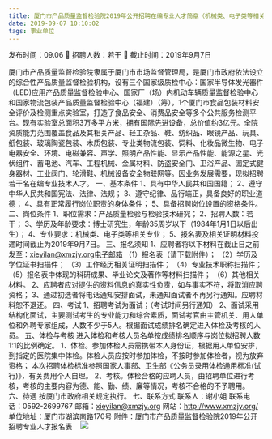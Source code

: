 ```yaml
---
title: 厦门市产品质量监督检验院2019年公开招聘在编专业人才简章（机械类、电子类等相关专业博士）
date: 2019-09-07 10:10:02
tags: 事业单位
---
```

发布时间：09.06   🌟   招聘人数：若干   🌈   截止时间：2019年9月7日
<!-- more -->

厦门市产品质量监督检验院隶属于厦门市市场监督管理局，是厦门市政府依法设立的综合性产品质量监督检验机构，设有三个国家级质检中心：国家半导体发光器件（LED)应用产品质量监督检验中心、国家厂（场）内机动车辆质量监督检验中心和国家物流包装产品质量监督检验中心（福建）（筹），1个厦门市食品包装材料安全评价及检测重点实验室，打造了食品安全、消费品安全等多个公共服务检测平台。现有实验室总面积3万多平方米，拥有国际先进设备，总价值约3亿元。全院资质能力范围覆盖食品及其相关产品、轻工杂品、鞋、纺织品、眼镜产品、玩具、纸包装、玻璃陶瓷包装、木质包装、专业类物流包装、饲料、化妆品微生物、电子电器安全、环境、电磁兼容、声学、照明产品性能、显示产品性能、能源之星、光伏组件、蓄电池、汽车、工程机械、金属材料、防盗安全门、卫浴产品、固定式健身器材、工业阀门、轮滑鞋、机械设备安全物联网等。因业务发展需要，现拟招聘若干名在编专业技术人才。
一、基本条件
1、具有中华人民共和国国籍；
2、遵守中华人民共和国宪法、法律、法规；
3、遵守纪律、品行端正，具备良好的职业道德；
4、具有正常履行岗位职责的身体条件；
5、具备招聘岗位设置的资格条件。
二、岗位条件
1、职位需求：产品质量检验与检验技术研究；
2、招聘人数：若干；
3、学历及年龄要求：博士研究生，年龄35周岁以下（1984年1月1日以后出生）；
4、专业要求：机械类、电子类等相关专业；
5、报名表及相关证明材料投递时间截止为2019年9月7日。
三、报名须知
1、应聘者将以下材料在截止日之前发至：xieyilan@xmzjy.org电子邮箱
（1）报名表（请下载附件）；
（2）学历及学位证书扫描件；
（3）工作经历相关证明扫描件；
（4）专业技术职称扫描件；
（5）报名表中体现的科研成果、毕业论文及著作等材料扫描件；
（6）其他相关材料。
2、应聘者应对提供的资料信息的真实性负责，如与事实不符，将取消应聘资格；
3、通过初选者将电话通知安排面试，未通知面试者不再另行通知。应聘材料恕不退还。
四、考试
1、招聘考试为面试；（考试时间另行通知）
2、面试采用结构化面试，主要测试考生的专业能力和综合素质，面试考官由主管机关、用人单位和外聘专家组成，人数不少于5人。根据面试成绩排名确定进入体检及考核的人员。
五、体检与考核
进入体检和考核人员名单按成绩排名顺序与岗位拟招聘人数1:1的比例确定。
1、体检。参加体检人员需携带本人身份证，根据用人单位安排，到指定的医院集中体检。体检人员应按时参加体检，不按时参加体检者，视为放弃资格；
本次招聘体检标准参照国家人事部、卫生部《公务员录用体检通用标准(试行)》，有关费用个人自理。
2、考核。体检合格的应聘人员，由招聘单位进行考核，考核的主要内容为德、能、勤、绩、廉等情况，考核不合格的不予聘用。
六、待遇
按厦门市政府相关规定执行。
七、联系方式
联系人：谢小姐
联系电话：0592-2699767
邮箱：xieyilan@xmzjy.org
网站：http://www.xmzjy.org/
单位地址：厦门市湖滨南路170号
附件：厦门市产品质量监督检验院2019年公开招聘专业人才报名表
 
 ![](https://cdn.weiweiblog.cn/20181015134814.png)